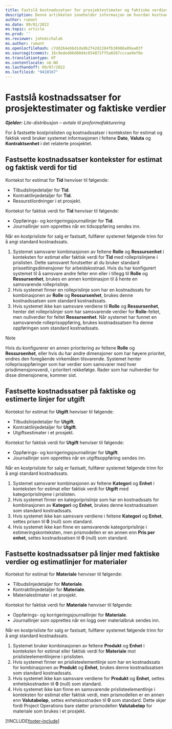 ```yaml
---
title: Fastslå kostnadssatser for prosjektestimater og faktiske verdier
description: Denne artikkelen inneholder informasjon om hvordan kostnadssatser i prosjektestimater og faktiske verdier fastsettes.
author: rumant
ms.date: 09/01/2022
ms.topic: article
ms.prod: ''
ms.reviewer: johnmichalak
ms.author: rumant
ms.openlocfilehash: c7dd264ebbd1da9b2f42d2284fb38988a09aa03f
ms.sourcegitcommit: 16c9eded66d60d4c654872ff5a0267cccae9ef0e
ms.translationtype: HT
ms.contentlocale: nb-NO
ms.lasthandoff: 09/07/2022
ms.locfileid: "9410167"
---
```

# <a name="determine-cost-rates-for-project-estimates-and-actuals"></a>Fastslå kostnadssatser for prosjektestimater og faktiske verdier

_**Gjelder:** Lite-distribusjon – avtale til proformafakturering_

For å fastsette kostprislisten og kostnadssatser i konteksten for estimat og faktisk verdi bruker systemet informasjonen i feltene **Dato**, **Valuta** og **Kontraktsenhet** i det relaterte prosjektet.

## <a name="determining-cost-rates-in-estimate-and-actual-contexts-for-time"></a>Fastsette kostnadssatser kontekster for estimat og faktisk verdi for tid

Kontekst for estimat for **Tid** henviser til følgende:

- Tilbudslinjedetaljer for **Tid**.
- Kontraktlinjedetaljer for **Tid**.
- Ressurstilordninger i et prosjekt.

Kontekst for faktisk verdi for **Tid** henviser til følgende:

- Oppførings- og korrigeringsjournallinjer for **Tid**.
- Journallinjer som opprettes når en tidsoppføring sendes inn.

Når en kostprisliste for salg er fastsatt, fullfører systemet følgende trinn for å angi standard kostnadssats.

1. Systemet samsvarer kombinasjonen av feltene **Rolle** og **Ressursenhet** i konteksten for estimat eller faktisk verdi for **Tid** med rolleprislinjene i prislisten. Dette samsvaret forutsetter at du bruker standard prissettingsdimensjoner for arbeidskostnad. Hvis du har konfigurert systemet til å samsvare andre felter enn eller i tillegg til **Rolle** og **Ressursenhet**, brukes en annen kombinasjon til å hente en samsvarende rolleprislinje.
1. Hvis systemet finner en rolleprislinje som har en kostnadssats for kombinasjonen av **Rolle** og **Ressursenhet**, brukes denne kostnadssatsen som standard kostnadssats.
1. Hvis systemet ikke kan samsvare verdiene til **Rolle** og **Ressursenhet**, henter det rolleprislinjer som har samsvarende verdier for **Rolle**-feltet, men nullverdier for feltet **Ressursenhet**. Når systemet har funnet en samsvarende rolleprisoppføring, brukes kostnadssatsen fra denne oppføringen som standard kostnadssats.

> [!NOTE]
> Hvis du konfigurerer en annen prioritering av feltene **Rolle** og **Ressursenhet**, eller hvis du har andre dimensjoner som har høyere prioritet, endres den foregående virkemåten tilsvarende. Systemet henter rolleprisoppføringer som har verdier som samsvarer med hver prisdimensjonsverdi, i prioritert rekkefølge. Rader som har nullverdier for disse dimensjonene, kommer sist.

## <a name="determining-cost-rates-on-actual-and-estimate-lines-for-expense"></a>Fastsette kostnadssatser på faktiske og estimerte linjer for utgift

Kontekst for estimat for **Utgift** henviser til følgende:

- Tilbudslinjedetaljer for **Utgift**.
- Kontraktlinjedetaljer for **Utgift**.
- Utgiftsestimater i et prosjekt.

Kontekst for faktisk verdi for **Utgift** henviser til følgende:

- Oppførings- og korrigeringsjournallinjer for **Utgift**.
- Journallinjer som opprettes når en utgiftsoppføring sendes inn.

Når en kostprisliste for salg er fastsatt, fullfører systemet følgende trinn for å angi standard kostnadssats.

1. Systemet samsvarer kombinasjonen av feltene **Kategori** og **Enhet** i konteksten for estimat eller faktisk verdi for **Utgift** med kategoriprislinjene i prislisten.
1. Hvis systemet finner en kategoriprislinje som har en kostnadssats for kombinasjonen av **Kategori** og **Enhet**, brukes denne kostnadssatsen som standard kostnadssats.
1. Hvis systemet ikke kan samsvare verdiene i feltene **Kategori** og **Enhet**, settes prisen til **0** (null) som standard.
1. Hvis systemet ikke kan finne en samsvarende kategoriprislinje i estimeringskonteksten, men prismodellen er en annen enn **Pris per enhet**, settes kostnadssatsen til **0** (null) som standard.

## <a name="determining-cost-rates-on-actual-and-estimate-lines-for-material"></a>Fastsette kostnadssatser på linjer med faktiske verdier og estimatlinjer for materialer

Kontekst for estimat for **Materiale** henviser til følgende:

- Tilbudslinjedetaljer for **Materiale**.
- Kontraktlinjedetaljer for **Materiale**.
- Materialestimater i et prosjekt.

Kontekst for faktisk verdi for **Materiale** henviser til følgende:

- Oppførings- og korrigeringsjournallinjer for **Materiale**.
- Journallinjer som opprettes når en logg over materialbruk sendes inn.

Når en kostprisliste for salg er fastsatt, fullfører systemet følgende trinn for å angi standard kostnadssats.

1. Systemet bruker kombinasjonen av feltene **Produkt** og **Enhet** i konteksten for estimat eller faktisk verdi for **Materiale** mot prislisteelementlinjene i prislisten.
1. Hvis systemet finner en prislisteelementlinje som har en kostnadssats for kombinasjonen av **Produkt** og **Enhet**, brukes denne kostnadssatsen som standard kostnadssats.
1. Hvis systemet ikke kan samsvare verdiene for **Produkt** og **Enhet**, settes enhetskostnaden til **0** (null) som standard.
1. Hvis systemet ikke kan finne en samsvarende prislisteelementlinje i konteksten for estimat eller faktisk verdi, men prismodellen er en annen enn **Valutabeløp**, settes enhetskostnaden til **0** som standard. Dette skjer fordi Project Operations bare støtter prismodellen **Valutabeløp** for materiale som brukes i et prosjekt.

[!INCLUDE[footer-include](../../includes/footer-banner.md)]
